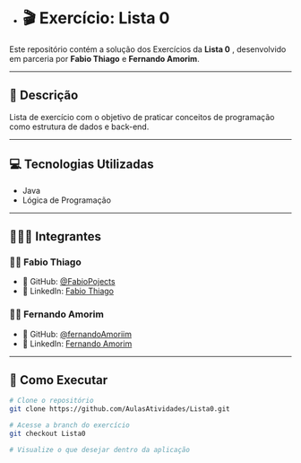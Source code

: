 - # 🎬 Exercício: Lista 0
Este repositório contém a solução dos Exercícios da **Lista 0** , desenvolvido em parceria por **Fabio Thiago** e **Fernando Amorim**.

---

## 🧾 Descrição

Lista de exercício com o objetivo de praticar conceitos de programação como estrutura de dados e back-end.

---

## 💻 Tecnologias Utilizadas

- Java
- Lógica de Programação

---

## 🧑‍🤝‍🧑 Integrantes

### 👨‍💻 Fabio Thiago  
- 🔗 GitHub: [@FabioPojects](https://github.com/FabioPojects)  
- 💼 LinkedIn: [Fabio Thiago](https://www.linkedin.com/in/fabio-thiago-63375330b/)

### 👨‍💻 Fernando Amorim  
- 🔗 GitHub: [@fernandoAmoriim](https://github.com/fernandoAmoriim)  
- 💼 LinkedIn: [Fernando Amorim](https://www.linkedin.com/in/fernando-amorim-5b328a341/)

---

## 🚀 Como Executar

```bash
# Clone o repositório
git clone https://github.com/AulasAtividades/Lista0.git

# Acesse a branch do exercício
git checkout Lista0

# Visualize o que desejar dentro da aplicação

